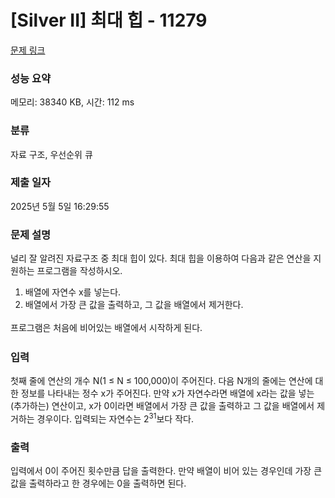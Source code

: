 # [Silver II] 최대 힙 - 11279 

[문제 링크](https://www.acmicpc.net/problem/11279) 

### 성능 요약

메모리: 38340 KB, 시간: 112 ms

### 분류

자료 구조, 우선순위 큐

### 제출 일자

2025년 5월 5일 16:29:55

### 문제 설명

<p style="user-select: auto !important;">널리 잘 알려진 자료구조 중 최대 힙이 있다. 최대 힙을 이용하여 다음과 같은 연산을 지원하는 프로그램을 작성하시오.</p>

<ol style="user-select: auto !important;">
	<li style="user-select: auto !important;">배열에 자연수 x를 넣는다.</li>
	<li style="user-select: auto !important;">배열에서 가장 큰 값을 출력하고, <span style="line-height: 1.6em; user-select: auto !important;">그 값을 배열에서 제거한다. </span></li>
</ol>

<p style="user-select: auto !important;"><span style="line-height: 1.6em; user-select: auto !important;">프로그램은 처음에 비어있는 배열에서 시작하게 된다.</span></p>

### 입력 

 <p style="user-select: auto !important;">첫째 줄에 연산의 개수 N(1 ≤ N ≤ 100,000)이 주어진다. 다음 N개의 줄에는 연산에 대한 정보를 나타내는 정수 x가 주어진다. 만약 x가 자연수라면 배열에 x라는 값을 넣는(추가하는) 연산이고, x가 0이라면 배열에서 가장 큰 값을 출력하고 그 값을 배열에서 제거하는 경우이다. 입력되는 자연수는 2<sup style="user-select: auto !important;">31</sup>보다 작다.</p>

### 출력 

 <p style="user-select: auto !important;">입력에서 0이 주어진 횟수만큼 답을 출력한다. 만약 배열이 비어 있는 경우인데 가장 큰 값을 출력하라고 한 경우에는 0을 출력하면 된다.</p>

